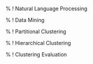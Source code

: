 <!inputFile|path=Chapters/Introduction.md!>% ! Natural Language Processing<!inputFile|path=Chapters/NLP/NLP.md!><!inputFile|path=Chapters/NLP/TFIDF.md!>% ! Data Mining<!inputFile|path=Chapters/DataMining/APriori.md!>% ! Partitional Clustering<!inputFile|path=Chapters/Clustering/PartitionalClustering.md!>% ! Hierarchical Clustering<!inputFile|path=Chapters/Clustering/HierarchicalClustering.md!>% ! Clustering Evaluation<!inputFile|path=Chapters/Clustering/ClusteringEvaluation.md!>